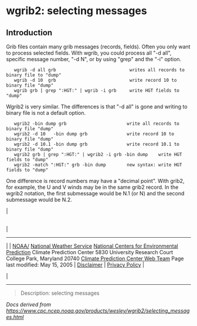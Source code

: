 # wgrib2: selecting messages

## Introduction

Grib files contain many grib messages (records, fields). Often you only want to
process selected fields. With wgrib, you could process all "-d all", specific
message number, "-d N", or by using "grep" and the "-i" option.

```
   wgrib -d all grb                            writes all records to binary file to "dump"
   wgrib -d 10  grb                            write record 10 to binary file "dump"
   wgrib grb | grep ":HGT:" | wgrib -i grb     write HGT fields to "dump"
```

Wgrib2 is very similar. The differences is that "-d all" is gone and writing
to binary file is not a default option.

```
   wgrib2 -bin dump grb                       write all records to binary file "dump"
   wgrib2 -d 10   -bin dump grb               write record 10 to binary file "dump"
   wgrib2 -d 10.1 -bin dump grb               write record 10.1 to binary file "dump"
   wgrib2 grb | grep ":HGT:" | wgrib2 -i grb -bin dump    write HGT fields to "dump"
   wgrib2 -match ":HGT:" grb -bin dump        new syntax: write HGT fields to "dump"
```

One difference is record numbers may have a "decimal point". With grib2, for example,
the U and V winds may be in the same grib2 record. In the wgrib2 notation,
the first submessage would be N.1 (or N) and the second submessage would be N.2.

|

|     |
| --- |

|

---

|
| [NOAA/](https://www.noaa.gov/)
[National Weather Service](https://www.nws.noaa.gov/)
[National Centers for Environmental Prediction](https://www.ncep.noaa.gov/)
Climate Prediction Center
5830 University Research Court
College Park, Maryland 20740
[Climate Prediction Center Web Team](/comment-form.md)
Page last modified: May 15, 2005
| [Disclaimer](https://weather.gov/disclaimer.php) | [Privacy Policy](https://weather.gov/privacy.php) |

|

---

> Description: selecting messages

_Docs derived from <https://www.cpc.ncep.noaa.gov/products/wesley/wgrib2/selecting_messages.html>_
